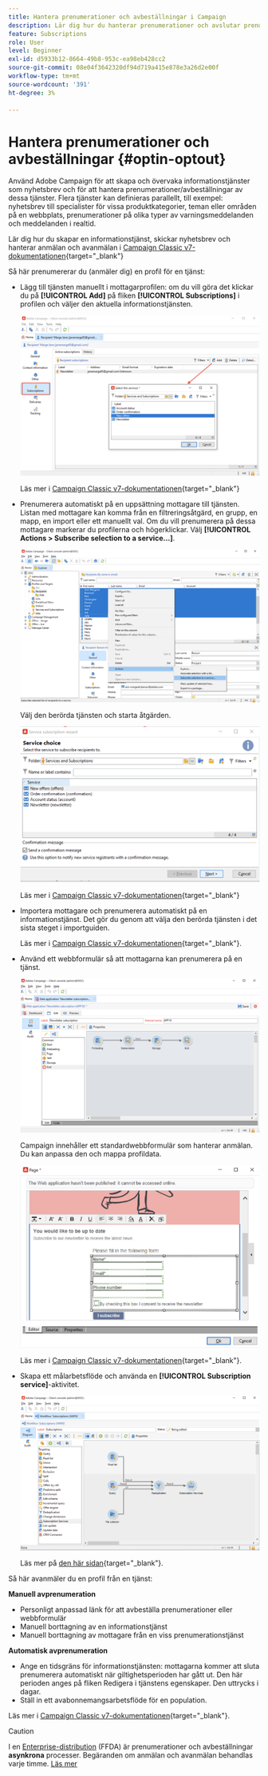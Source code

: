 ```yaml
---
title: Hantera prenumerationer och avbeställningar i Campaign
description: Lär dig hur du hanterar prenumerationer och avslutar prenumerationer i Campaign v8.
feature: Subscriptions
role: User
level: Beginner
exl-id: d5933b12-8664-49b8-953c-ea98eb428cc2
source-git-commit: 08e04f3642320df94d719a415e878e3a26d2e00f
workflow-type: tm+mt
source-wordcount: '391'
ht-degree: 3%

---
```


# Hantera prenumerationer och avbeställningar {#optin-optout}

Använd Adobe Campaign för att skapa och övervaka informationstjänster som nyhetsbrev och för att hantera prenumerationer/avbeställningar av dessa tjänster. Flera tjänster kan definieras parallellt, till exempel: nyhetsbrev till specialister för vissa produktkategorier, teman eller områden på en webbplats, prenumerationer på olika typer av varningsmeddelanden och meddelanden i realtid.

Lär dig hur du skapar en informationstjänst, skickar nyhetsbrev och hanterar anmälan och avanmälan i [Campaign Classic v7-dokumentationen](https://experienceleague.adobe.com/docs/campaign-classic/using/sending-messages/subscriptions-and-referrals/managing-subscriptions.html){target="_blank"}

Så här prenumererar du (anmäler dig) en profil för en tjänst:

* Lägg till tjänsten manuellt i mottagarprofilen: om du vill göra det klickar du på **[!UICONTROL Add]** på fliken **[!UICONTROL Subscriptions]** i profilen och väljer den aktuella informationstjänsten.

  ![](assets/subscribe-to-a-service.png)

  Läs mer i [Campaign Classic v7-dokumentationen](https://experienceleague.adobe.com/docs/campaign-classic/using/getting-started/profile-management/editing-a-profile.html#deliveries-tab){target="_blank"}

* Prenumerera automatiskt på en uppsättning mottagare till tjänsten. Listan med mottagare kan komma från en filtreringsåtgärd, en grupp, en mapp, en import eller ett manuellt val. Om du vill prenumerera på dessa mottagare markerar du profilerna och högerklickar. Välj **[!UICONTROL Actions > Subscribe selection to a service...]**.

  ![](assets/subscribe-selection.png)

  Välj den berörda tjänsten och starta åtgärden.

  ![](assets/subscribe-confirm.png)

  Läs mer i [Campaign Classic v7-dokumentationen](https://experienceleague.adobe.com/docs/campaign-classic/using/getting-started/profile-management/editing-a-profile.html#deliveries-tab){target="_blank"}


* Importera mottagare och prenumerera automatiskt på en informationstjänst. Det gör du genom att välja den berörda tjänsten i det sista steget i importguiden.

  Läs mer i [Campaign Classic v7-dokumentationen](https://experienceleague.adobe.com/docs/campaign-classic/using/getting-started/importing-and-exporting-data/generic-imports-exports/executing-import-jobs.html#step-5---additional-step-when-importing-recipients){target="_blank"}.

* Använd ett webbformulär så att mottagarna kan prenumerera på en tjänst.

  ![](assets/opt-in-webapp.png)

  Campaign innehåller ett standardwebbformulär som hanterar anmälan. Du kan anpassa den och mappa profildata.

  ![](assets/web-app.png)

  Läs mer i [Campaign Classic v7-dokumentationen](https://experienceleague.adobe.com/docs/campaign-classic/using/designing-content/web-forms/use-cases--web-forms.html#create-a-subscription--form-with-double-opt-in){target="_blank"}.


* Skapa ett målarbetsflöde och använda en **[!UICONTROL Subscription service]**-aktivitet.

  ![](assets/wf-subscription.png)

  Läs mer på [den här sidan](https://experienceleague.adobe.com/docs/campaign/automation/workflows/wf-activities/targeting-activities/subscription-services.html){target="_blank"}.

Så här avanmäler du en profil från en tjänst:

**Manuell avprenumeration**

* Personligt anpassad länk för att avbeställa prenumerationer eller webbformulär
* Manuell borttagning av en informationstjänst
* Manuell borttagning av mottagare från en viss prenumerationstjänst

**Automatisk avprenumeration**

* Ange en tidsgräns för informationstjänsten: mottagarna kommer att sluta prenumerera automatiskt när giltighetsperioden har gått ut. Den här perioden anges på fliken Redigera i tjänstens egenskaper. Den uttrycks i dagar.
* Ställ in ett avabonnemangsarbetsflöde för en population.

Läs mer i [Campaign Classic v7-dokumentationen](https://experienceleague.adobe.com/docs/campaign-classic/using/sending-messages/subscriptions-and-referrals/managing-subscriptions.html#unsubscribing-a-recipient-from-a-service){target="_blank"}.


>[!CAUTION]
>
>I en [Enterprise-distribution](../architecture/enterprise-deployment.md) (FFDA) är prenumerationer och avbeställningar **asynkrona** processer. Begäranden om anmälan och avanmälan behandlas varje timme. [Läs mer](../architecture/new-apis.md#sub-apis)

<!--
You can also enable your delivery recipients to forward messages to a friend. To do this, insert the relevant links into your delivery. You may then track this sharing process as well as the number of visits to the concerned pages. 

For more on this capability, refer to [Campaign Classic v7 documentation](https://experienceleague.adobe.com/docs/campaign-classic/using/sending-messages/subscriptions-and-referrals/viral-and-social-marketing.html#viral-marketing--forward-to-a-friend){target="_blank"}
-->
